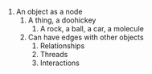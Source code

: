 1. An object as a node 
    1. A thing, a doohickey 
        1. A rock, a ball, a car, a molecule
    2. Can have edges with other objects
        1. Relationships
        2. Threads
        3. Interactions
